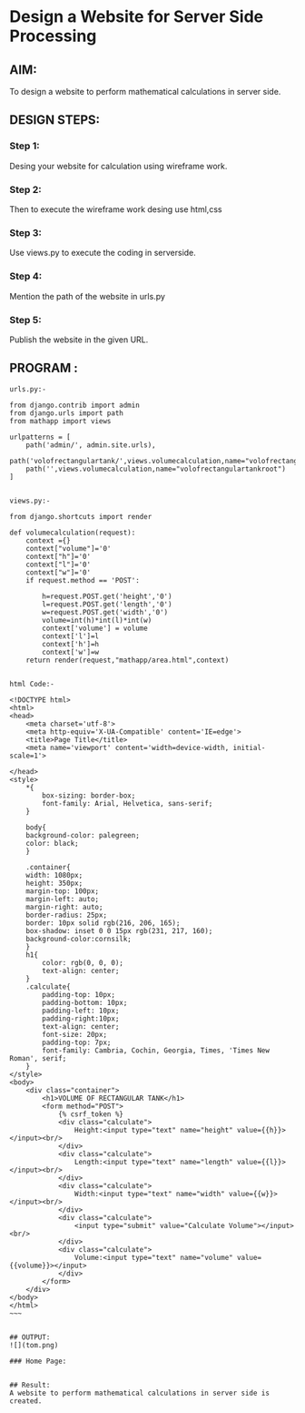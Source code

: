 # Design a Website for Server Side Processing

## AIM:
To design a website to perform mathematical calculations in server side.

## DESIGN STEPS:

### Step 1:
Desing your website for calculation using wireframe work.



### Step 2:
Then to execute the wireframe work desing use html,css



### Step 3:
Use views.py to execute the coding in serverside.



### Step 4:
Mention the path of the website in urls.py





### Step 5:
Publish the website in the given URL.




## PROGRAM :
~~~~
urls.py:-

from django.contrib import admin
from django.urls import path
from mathapp import views

urlpatterns = [
    path('admin/', admin.site.urls),
    path('volofrectangulartank/',views.volumecalculation,name="volofrectangulartank"),
    path('',views.volumecalculation,name="volofrectangulartankroot")
]


views.py:-

from django.shortcuts import render

def volumecalculation(request):
    context ={}
    context["volume"]='0'
    context["h"]='0'
    context["l"]='0'
    context["w"]='0'
    if request.method == 'POST':
        
        h=request.POST.get('height','0')
        l=request.POST.get('length','0')
        w=request.POST.get('width','0')
        volume=int(h)*int(l)*int(w)
        context['volume'] = volume
        context['l']=l
        context['h']=h
        context['w']=w
    return render(request,"mathapp/area.html",context)


html Code:-

<!DOCTYPE html>
<html>
<head>
    <meta charset='utf-8'>
    <meta http-equiv='X-UA-Compatible' content='IE=edge'>
    <title>Page Title</title>
    <meta name='viewport' content='width=device-width, initial-scale=1'>
    
</head>
<style>
    *{
        box-sizing: border-box;
        font-family: Arial, Helvetica, sans-serif;
    }

    body{
    background-color: palegreen;
    color: black;
    }

    .container{
    width: 1080px;
    height: 350px;
    margin-top: 100px;
    margin-left: auto;
    margin-right: auto;
    border-radius: 25px;
    border: 10px solid rgb(216, 206, 165);
    box-shadow: inset 0 0 15px rgb(231, 217, 160);
    background-color:cornsilk;
    }
    h1{
        color: rgb(0, 0, 0);
        text-align: center;
    }
    .calculate{
        padding-top: 10px;
        padding-bottom: 10px;
        padding-left: 10px;
        padding-right:10px;
        text-align: center;
        font-size: 20px;
        padding-top: 7px;
        font-family: Cambria, Cochin, Georgia, Times, 'Times New Roman', serif;
    }
</style>
<body>
    <div class="container">
        <h1>VOLUME OF RECTANGULAR TANK</h1>
        <form method="POST">
            {% csrf_token %}
            <div class="calculate"> 
                Height:<input type="text" name="height" value={{h}}></input><br/>
            </div>
            <div class="calculate">
                Length:<input type="text" name="length" value={{l}}></input><br/>
            </div>
            <div class="calculate">
                Width:<input type="text" name="width" value={{w}}></input><br/>
            </div>
            <div class="calculate">
                <input type="submit" value="Calculate Volume"></input><br/>
            </div>
            <div class="calculate">
                Volume:<input type="text" name="volume" value={{volume}}></input>
            </div>
        </form>
    </div>
</body>
</html>
~~~


## OUTPUT:
![](tom.png)

### Home Page:


## Result:
A website to perform mathematical calculations in server side is created.

